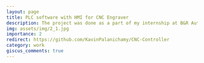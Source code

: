 ```yaml
---
layout: page
title: PLC software with HMI for CNC Engraver
description: The project was done as a part of my internship at B&R Automation
img: assets/img/2_1.jpg
importance: 2
redirect: https://github.com/KavinPalanichamy/CNC-Controller
category: work
giscus_comments: true
---
```


